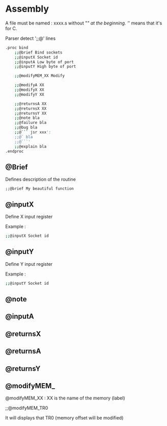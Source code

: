 # Assembly

A file must be named : xxxx.s without "_" at the beginning. '_' means that it's for C.

Parser detect ';;@' lines

```bash
.proc bind
    ;;@brief Bind sockets
    ;;@inputX Socket id
    ;;@inputA Low byte of port
    ;;@inputY High byte of port

    ;;@modifyMEM_XX Modify

    ;;@modifyA XX
    ;;@modifyX XX
    ;;@modifyY XX

    ;;@returnsA XX
    ;;@returnsX XX
    ;;@returnsY XX
    ;;@note bla
    ;;@failure bla
    ;;@bug bla
    ;;@``` jsr xxx':
    ;;@` bla
    ;;@```'
    ;;@explain bla
.endproc
```

## @Brief

Defines description of the routine

    ;;@brief My beautiful function

## @inputX

Define X input register

Example :

```bash
;;@inputX Socket id
```

## @inputY

Define Y input register

Example :

```bash
;;@inputY Socket id
```

## @note

## @inputA

## @returnsX

## @returnsA

## @returnsY

## @modifyMEM_

@modifyMEM_XX : XX is the name of the memory (label)

;;@modifyMEM_TR0

It will displays that TR0 (memory offset will be modified)
